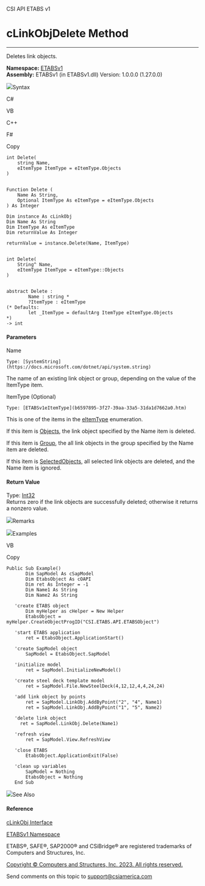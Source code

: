 ﻿

CSI API ETABS v1

# cLinkObjDelete Method  
  
---  
  
Deletes link objects.

**Namespace:** [ETABSv1](2780f1b8-2033-5289-2298-1cdb2a7508d9.htm)  
**Assembly:** ETABSv1 (in ETABSv1.dll) Version: 1.0.0.0 (1.27.0.0)

![](../icons/SectionExpanded.png)Syntax

C#

VB

C++

F#

Copy

    
    
    int Delete(
    	string Name,
    	eItemType ItemType = eItemType.Objects
    )
    
    
    Function Delete ( 
    	Name As String,
    	Optional ItemType As eItemType = eItemType.Objects
    ) As Integer
    
    Dim instance As cLinkObj
    Dim Name As String
    Dim ItemType As eItemType
    Dim returnValue As Integer
    
    returnValue = instance.Delete(Name, ItemType)
    
    
    int Delete(
    	String^ Name, 
    	eItemType ItemType = eItemType::Objects
    )
    
    
    abstract Delete : 
            Name : string * 
            ?ItemType : eItemType 
    (* Defaults:
            let _ItemType = defaultArg ItemType eItemType.Objects
    *)
    -> int 
    

#### Parameters

Name

    Type: [SystemString](https://docs.microsoft.com/dotnet/api/system.string)  
The name of an existing link object or group, depending on the value of the
ItemType item.

ItemType (Optional)

    Type: [ETABSv1eItemType](b6597895-3f27-39aa-33a5-31da1d7662a0.htm)  
This is one of the items in the
[eItemType](b6597895-3f27-39aa-33a5-31da1d7662a0.htm) enumeration.

If this item is [Objects](b6597895-3f27-39aa-33a5-31da1d7662a0.htm), the link
object specified by the Name item is deleted.

If this item is [Group](b6597895-3f27-39aa-33a5-31da1d7662a0.htm), the all
link objects in the group specified by the Name item are deleted.

If this item is [SelectedObjects](b6597895-3f27-39aa-33a5-31da1d7662a0.htm),
all selected link objects are deleted, and the Name item is ignored.

#### Return Value

Type: [Int32](https://docs.microsoft.com/dotnet/api/system.int32)  
Returns zero if the link objects are successfully deleted; otherwise it
returns a nonzero value.

![](../icons/SectionExpanded.png)Remarks

![](../icons/SectionExpanded.png)Examples

VB

Copy

    
    
    Public Sub Example()
           Dim SapModel As cSapModel
           Dim EtabsObject As cOAPI
           Dim ret As Integer = -1
           Dim Name1 As String
           Dim Name2 As String
    
       'create ETABS object
           Dim myHelper as cHelper = New Helper
           EtabsObject = myHelper.CreateObjectProgID("CSI.ETABS.API.ETABSObject")
    
       'start ETABS application
           ret = EtabsObject.ApplicationStart()
    
       'create SapModel object
           SapModel = EtabsObject.SapModel
    
       'initialize model
           ret = SapModel.InitializeNewModel()
    
       'create steel deck template model
           ret = SapModel.File.NewSteelDeck(4,12,12,4,4,24,24)
    
       'add link object by points
           ret = SapModel.LinkObj.AddByPoint("2", "4", Name1)
           ret = SapModel.LinkObj.AddByPoint("1", "5", Name2)
    
       'delete link object
         ret = SapModel.LinkObj.Delete(Name1)
    
       'refresh view
           ret = SapModel.View.RefreshView
    
       'close ETABS
           EtabsObject.ApplicationExit(False)
    
       'clean up variables
           SapModel = Nothing
           EtabsObject = Nothing
       End Sub

![](../icons/SectionExpanded.png)See Also

#### Reference

[cLinkObj Interface](de8a4ec7-1e74-f9b5-385e-f8c0db74b8f6.htm)

[ETABSv1 Namespace](2780f1b8-2033-5289-2298-1cdb2a7508d9.htm)

ETABS®, SAFE®, SAP2000® and CSiBridge® are registered trademarks of Computers
and Structures, Inc.  

[Copyright © Computers and Structures, Inc. 2023. All rights
reserved.](http://www.csiamerica.com)

Send comments on this topic to
[support@csiamerica.com](mailto:support%40csiamerica.com?Subject=CSI%20API%20ETABS%20v1)

